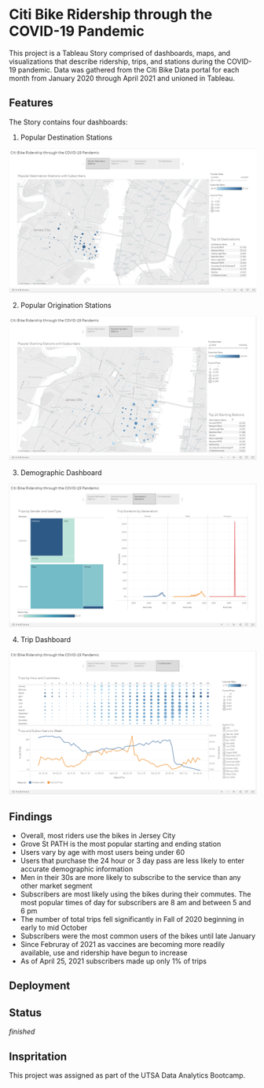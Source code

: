 # Citi Bike Ridership through the COVID-19 Pandemic
This project is a Tableau Story comprised of dashboards, maps, and visualizations that describe ridership, trips, and stations during the COVID-19 pandemic. Data was gathered from the Citi Bike Data portal for each month from January 2020 through April 2021 and unioned in Tableau.

## Features

The Story contains four dashboards: 

1. Popular Destination Stations

![Destinations Dashboard](img/dashboard1.png)

2. Popular Origination Stations

![Originations Dashboard](img/dashboard2.png)

3. Demographic Dashboard

![Demographic Dashboard](img/dashboard3.png)

4. Trip Dashboard

![Trip Dashboard](img/dashboard4.png)

## Findings

- Overall, most riders use the bikes in Jersey City 
- Grove St PATH is the most popular starting and ending station
- Users vary by age with most users being under 60
- Users that purchase the 24 hour or 3 day pass are less likely to enter accurate demographic information 
- Men in their 30s are more likely to subscribe to the service than any other market segment
- Subscribers are most likely using the bikes during their commutes. The most popular times of day for subscribers are 8 am and between 5 and 6 pm
- The number of total trips fell significantly in Fall of 2020 beginning in early to mid October
- Subscribers were the most common users of the bikes until late January
- Since Februray of 2021 as vaccines are becoming more readily available, use and ridership have begun to increase
- As of April 25, 2021 subscribers made up only 1% of trips

## Deployment


## Status
_finished_

## Inspritation
This project was assigned as part of the UTSA Data Analytics Bootcamp.